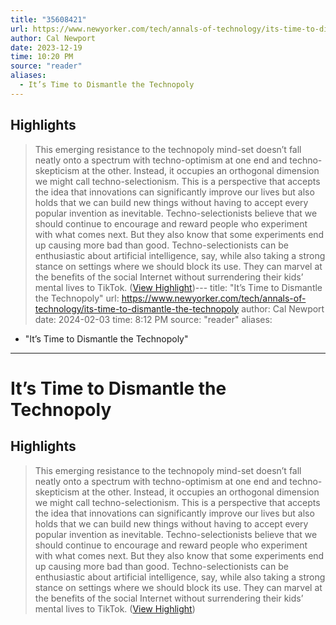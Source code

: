 ```yaml
---
title: "35608421"
url: https://www.newyorker.com/tech/annals-of-technology/its-time-to-dismantle-the-technopoly
author: Cal Newport
date: 2023-12-19
time: 10:20 PM
source: "reader"
aliases:
  - It’s Time to Dismantle the Technopoly
---
```

## Highlights
> This emerging resistance to the technopoly mind-set doesn’t fall neatly onto a spectrum with techno-optimism at one end and techno-skepticism at the other. Instead, it occupies an orthogonal dimension we might call techno-selectionism. This is a perspective that accepts the idea that innovations can significantly improve our lives but also holds that we can build new things without having to accept every popular invention as inevitable. Techno-selectionists believe that we should continue to encourage and reward people who experiment with what comes next. But they also know that some experiments end up causing more bad than good. Techno-selectionists can be enthusiastic about artificial intelligence, say, while also taking a strong stance on settings where we should block its use. They can marvel at the benefits of the social Internet without surrendering their kids’ mental lives to TikTok. ([View Highlight](https://read.readwise.io/read/01hj1twd5esrp813pf084kba0z))---
title: "It’s Time to Dismantle the Technopoly"
url: https://www.newyorker.com/tech/annals-of-technology/its-time-to-dismantle-the-technopoly
author: Cal Newport
date: 2024-02-03
time: 8:12 PM
source: "reader"
aliases:
  - "It’s Time to Dismantle the Technopoly"
---
# It’s Time to Dismantle the Technopoly

## Highlights
> This emerging resistance to the technopoly mind-set doesn’t fall neatly onto a spectrum with techno-optimism at one end and techno-skepticism at the other. Instead, it occupies an orthogonal dimension we might call techno-selectionism. This is a perspective that accepts the idea that innovations can significantly improve our lives but also holds that we can build new things without having to accept every popular invention as inevitable. Techno-selectionists believe that we should continue to encourage and reward people who experiment with what comes next. But they also know that some experiments end up causing more bad than good. Techno-selectionists can be enthusiastic about artificial intelligence, say, while also taking a strong stance on settings where we should block its use. They can marvel at the benefits of the social Internet without surrendering their kids’ mental lives to TikTok. ([View Highlight](https://read.readwise.io/read/01hj1twd5esrp813pf084kba0z))

